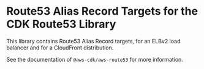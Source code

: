 # Route53 Alias Record Targets for the CDK Route53 Library

This library contains Route53 Alias Record targets, for an ELBv2 load balancer and
for a CloudFront distribution.

See the documentation of `@aws-cdk/aws-route53` for more information.
